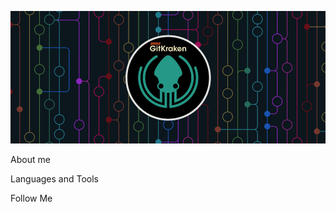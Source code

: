 ![Header](https://github.com/AlexS9112/AlexS9112/blob/main/assets/sxjon8zwe8ji0fpxn2op.jpeg)

About me

Languages and Tools

Follow Me